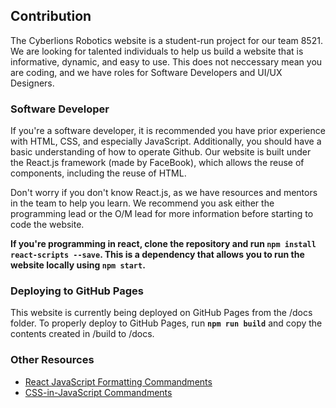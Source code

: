 ## Contribution

The Cyberlions Robotics website is a student-run project for our team 8521. We are looking for talented individuals to help us build a website that is informative, dynamic, and easy to use. This does not neccessary mean you are coding, and we have roles for Software Developers and UI/UX Designers.

### Software Developer

If you're a software developer, it is recommended you have prior experience with HTML, CSS, and especially JavaScript. Additionally, you should have a basic understanding of how to operate Github. Our website is built under the React.js framework (made by FaceBook), which allows the reuse of components, including the reuse of HTML.

Don't worry if you don't know React.js, as we have resources and mentors in the team to help you learn. We recommend you ask either the programming lead or the O/M lead for more information before starting to code the website.

**If you're programming in react, clone the repository and run `npm install react-scripts --save`. This is a dependency that allows you to run the website locally using `npm start`.**

### Deploying to GitHub Pages

This website is currently being deployed on GitHub Pages from the /docs folder. To properly deploy to GitHub Pages, run **`npm run build`** and copy the contents created in /build to /docs. 

### Other Resources

- [React JavaScript Formatting Commandments](https://github.com/airbnb/javascript/tree/master/react)
- [CSS-in-JavaScript Commandments](https://github.com/airbnb/javascript/tree/master/css-in-javascript)
